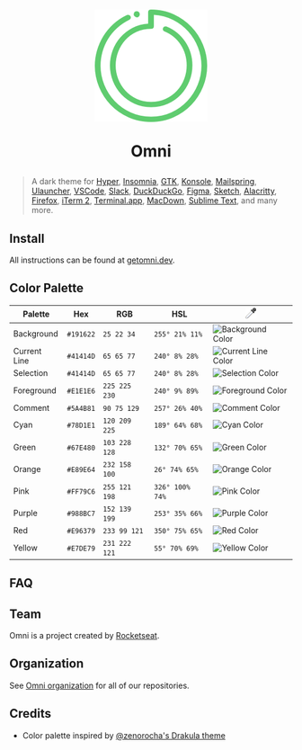 <h1 align="center">

  <img src=".github/icon.png" alt="Omni">
  <br />

Omni

</h1>

> A dark theme for [Hyper](https://hyper.is), [Insomnia](https://insomnia.rest),
> [GTK](https://www.gtk.org), [Konsole](https://konsole.kde.org),
> [Mailspring](https://getmailspring.com), [Ulauncher](https://ulauncher.io),
> [VSCode](https://code.visualstudio.com), [Slack](https://slack.com),
> [DuckDuckGo](https://duckduckgo.com), [Figma](https://www.figma.com),
> [Sketch](https://www.sketch.com), [Alacritty](https://github.com/alacritty/alacritty),
> [Firefox](https://www.mozilla.org/firefox), [iTerm 2](http://iterm2.com),
> [Terminal.app](<https://en.wikipedia.org/wiki/Terminal_(macOS)>),
> [MacDown](https://macdown.uranusjr.com), [Sublime Text](http://sublimetext.com),
> and many more.

## Install

All instructions can be found at [getomni.dev](https://getomni.dev).

## Color Palette

| Palette      | Hex       | RGB           | HSL             | ![Color Picker Boxes](.github/eyedropper.png)                       |
| ------------ | --------- | ------------- | --------------- | ------------------------------------------------------------------- |
| Background   | `#191622` | `25 22 34`    | `255° 21% 11%`  | ![Background Color](https://placehold.it/32/191622/000000?text=+)   |
| Current Line | `#41414D` | `65 65 77`    | `240° 8% 28%`   | ![Current Line Color](https://placehold.it/32/41414D/000000?text=+) |
| Selection    | `#41414D` | `65 65 77`    | `240° 8% 28%`   | ![Selection Color](https://placehold.it/32/41414D/000000?text=+)    |
| Foreground   | `#E1E1E6` | `225 225 230` | `240° 9% 89%`   | ![Foreground Color](https://placehold.it/32/E1E1E6/000000?text=+)   |
| Comment      | `#5A4B81` | `90 75 129`   | `257° 26% 40%`  | ![Comment Color](https://placehold.it/32/5A4B81/000000?text=+)      |
| Cyan         | `#78D1E1` | `120 209 225` | `189° 64% 68%`  | ![Cyan Color](https://placehold.it/32/78D1E1/000000?text=+)         |
| Green        | `#67E480` | `103 228 128` | `132° 70% 65%`  | ![Green Color](https://placehold.it/32/67E480/000000?text=+)        |
| Orange       | `#E89E64` | `232 158 100` | `26° 74% 65%`   | ![Orange Color](https://placehold.it/32/E89E64/000000?text=+)       |
| Pink         | `#FF79C6` | `255 121 198` | `326° 100% 74%` | ![Pink Color](https://placehold.it/32/FF79C6/000000?text=+)         |
| Purple       | `#988BC7` | `152 139 199` | `253° 35% 66%`  | ![Purple Color](https://placehold.it/32/988BC7/000000?text=+)       |
| Red          | `#E96379` | `233 99 121`  | `350° 75% 65%`  | ![Red Color](https://placehold.it/32/E96379/000000?text=+)          |
| Yellow       | `#E7DE79` | `231 222 121` | `55° 70% 69%`   | ![Yellow Color](https://placehold.it/32/E7DE79/000000?text=+)       |

## FAQ

## Team

Omni is a project created by [Rocketseat](https://rocketseat.com.br/).

## Organization

See [Omni organization](https://github.com/getomni) for all of our repositories.

## Credits

- Color palette inspired by [@zenorocha's Drakula theme](https://draculatheme.com/)
